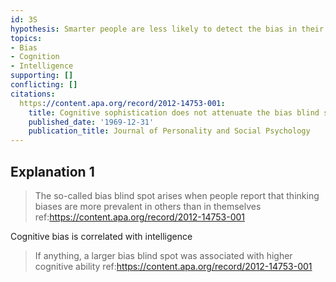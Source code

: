 ```yaml
---
id: 3S
hypothesis: Smarter people are less likely to detect the bias in their own judgements
topics:
- Bias
- Cognition
- Intelligence
supporting: []
conflicting: []
citations:
  https://content.apa.org/record/2012-14753-001:
    title: Cognitive sophistication does not attenuate the bias blind spot
    published_date: '1969-12-31'
    publication_title: Journal of Personality and Social Psychology
---
```

## Explanation 1

> The so-called bias blind spot arises when people report that thinking biases are more prevalent in others than in themselves
> ref:https://content.apa.org/record/2012-14753-001

Cognitive bias is correlated with intelligence

> If anything, a larger bias blind spot was associated with higher cognitive ability
> ref:https://content.apa.org/record/2012-14753-001

